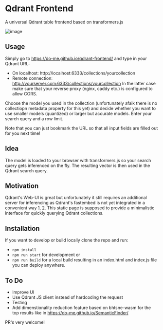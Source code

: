 # Qdrant Frontend
A universal Qdrant table frontend based on transformers.js

![image](https://github.com/do-me/qdrant-frontend/assets/47481567/2a89b77b-8298-488c-8718-2ad760f43fa6)

## Usage 
Simply go to https://do-me.github.io/qdrant-frontend/ and type in your Qdrant URL: 
- On localhost: http://localhost:6333/collections/yourcollection
- Remote connection: http://yourserver.com:6333/collections/yourcollection
In the latter case make sure that your reverse proxy (nginx, caddy etc.) is configured to allow CORS. 

Choose the model you used in the collection (unfortunately afaik there is no collectiopn metadata property for this yet) and decide whether you want to use smaller models (quantized) or larger but accurate models.
Enter your search query and a row limit.

Note that you can just bookmark the URL so that all input fields are filled out for you next time!

## Idea 
The model is loaded to your browser with transformers.js so your search query gets inferenced on the fly. The resulting vector is then used in the Qdrant search query.

## Motivation 
Qdrant's Web-UI is great but unfortunately it still requires an additional server for inferencing as Qdrant's fastembed is not yet integrated in a convenient way [1](https://github.com/qdrant/fastembed/discussions/117), [2](https://github.com/qdrant/qdrant-web-ui/issues/162). This static page is supposed to provide a minimalistic interface for quickly querying Qdrant collections. 

## Installation
If you want to develop or build locally clone the repo and run: 
- `npm install`
- `npm run start` for development or
- `npm run build` for a local build resulting in an index.html and index.js file you can deploy anywhere.

## To Do 
- Improve UI
- Use Qdrant JS client instead of hardcoding the request
- Testing
- Add dimenstionality reduction feature based on bhtsne-wasm for the top results like in https://do-me.github.io/SemanticFinder/

PR's very welcome!
